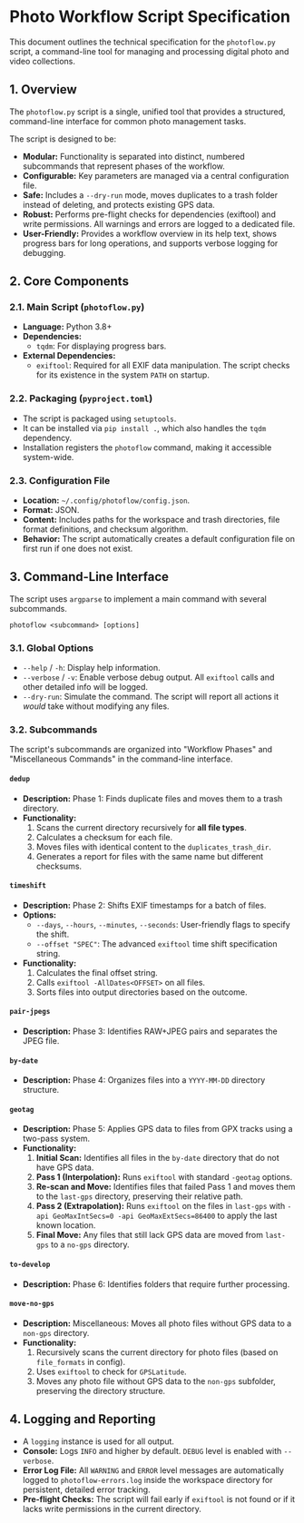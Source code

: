 # Photo Workflow Script Specification

This document outlines the technical specification for the `photoflow.py` script, a command-line tool for managing and processing digital photo and video collections.

## 1. Overview

The `photoflow.py` script is a single, unified tool that provides a structured, command-line interface for common photo management tasks.

The script is designed to be:
- **Modular:** Functionality is separated into distinct, numbered subcommands that represent phases of the workflow.
- **Configurable:** Key parameters are managed via a central configuration file.
- **Safe:** Includes a `--dry-run` mode, moves duplicates to a trash folder instead of deleting, and protects existing GPS data.
- **Robust:** Performs pre-flight checks for dependencies (exiftool) and write permissions. All warnings and errors are logged to a dedicated file.
- **User-Friendly:** Provides a workflow overview in its help text, shows progress bars for long operations, and supports verbose logging for debugging.

## 2. Core Components

### 2.1. Main Script (`photoflow.py`)

- **Language:** Python 3.8+
- **Dependencies:**
    - `tqdm`: For displaying progress bars.
- **External Dependencies:**
    - `exiftool`: Required for all EXIF data manipulation. The script checks for its existence in the system `PATH` on startup.

### 2.2. Packaging (`pyproject.toml`)

- The script is packaged using `setuptools`.
- It can be installed via `pip install .`, which also handles the `tqdm` dependency.
- Installation registers the `photoflow` command, making it accessible system-wide.

### 2.3. Configuration File

- **Location:** `~/.config/photoflow/config.json`.
- **Format:** JSON.
- **Content:** Includes paths for the workspace and trash directories, file format definitions, and checksum algorithm.
- **Behavior:** The script automatically creates a default configuration file on first run if one does not exist.

## 3. Command-Line Interface

The script uses `argparse` to implement a main command with several subcommands.

```
photoflow <subcommand> [options]
```

### 3.1. Global Options

- `--help` / `-h`: Display help information.
- `--verbose` / `-v`: Enable verbose debug output. All `exiftool` calls and other detailed info will be logged.
- `--dry-run`: Simulate the command. The script will report all actions it *would* take without modifying any files.

### 3.2. Subcommands

The script's subcommands are organized into "Workflow Phases" and "Miscellaneous Commands" in the command-line interface.

#### `dedup`
- **Description:** Phase 1: Finds duplicate files and moves them to a trash directory.
- **Functionality:**
  1. Scans the current directory recursively for **all file types**.
  2. Calculates a checksum for each file.
  3. Moves files with identical content to the `duplicates_trash_dir`.
  4. Generates a report for files with the same name but different checksums.

#### `timeshift`
- **Description:** Phase 2: Shifts EXIF timestamps for a batch of files.
- **Options:**
  - `--days`, `--hours`, `--minutes`, `--seconds`: User-friendly flags to specify the shift.
  - `--offset "SPEC"`: The advanced `exiftool` time shift specification string.
- **Functionality:**
  1. Calculates the final offset string.
  2. Calls `exiftool -AllDates<OFFSET>` on all files.
  3. Sorts files into output directories based on the outcome.

#### `pair-jpegs`
- **Description:** Phase 3: Identifies RAW+JPEG pairs and separates the JPEG file.

#### `by-date`
- **Description:** Phase 4: Organizes files into a `YYYY-MM-DD` directory structure.

#### `geotag`
- **Description:** Phase 5: Applies GPS data to files from GPX tracks using a two-pass system.
- **Functionality:**
  1. **Initial Scan:** Identifies all files in the `by-date` directory that do not have GPS data.
  2. **Pass 1 (Interpolation):** Runs `exiftool` with standard `-geotag` options.
  3. **Re-scan and Move:** Identifies files that failed Pass 1 and moves them to the `last-gps` directory, preserving their relative path.
  4. **Pass 2 (Extrapolation):** Runs `exiftool` on the files in `last-gps` with `-api GeoMaxIntSecs=0 -api GeoMaxExtSecs=86400` to apply the last known location.
  5. **Final Move:** Any files that still lack GPS data are moved from `last-gps` to a `no-gps` directory.

#### `to-develop`
- **Description:** Phase 6: Identifies folders that require further processing.

#### `move-no-gps`
- **Description:** Miscellaneous: Moves all photo files without GPS data to a `non-gps` directory.
- **Functionality:**
  1. Recursively scans the current directory for photo files (based on `file_formats` in config).
  2. Uses `exiftool` to check for `GPSLatitude`.
  3. Moves any photo file without GPS data to the `non-gps` subfolder, preserving the directory structure.

## 4. Logging and Reporting

- A `logging` instance is used for all output.
- **Console:** Logs `INFO` and higher by default. `DEBUG` level is enabled with `--verbose`.
- **Error Log File:** All `WARNING` and `ERROR` level messages are automatically logged to `photoflow-errors.log` inside the workspace directory for persistent, detailed error tracking.
- **Pre-flight Checks:** The script will fail early if `exiftool` is not found or if it lacks write permissions in the current directory.
